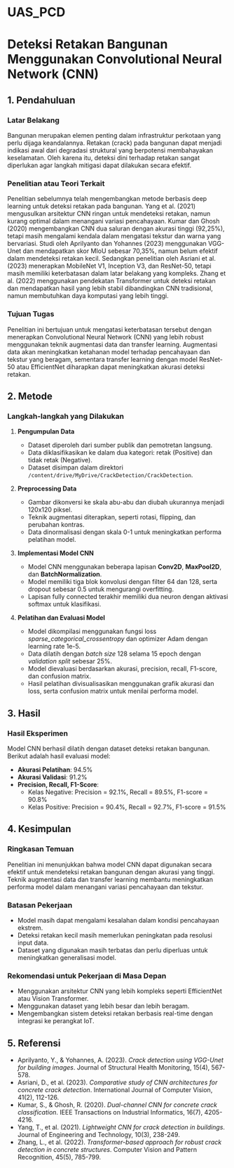 # UAS_PCD
# **Deteksi Retakan Bangunan Menggunakan Convolutional Neural Network (CNN)**

## **1. Pendahuluan**

### **Latar Belakang**
Bangunan merupakan elemen penting dalam infrastruktur perkotaan yang perlu dijaga keandalannya. Retakan (crack) pada bangunan dapat menjadi indikasi awal dari degradasi struktural yang berpotensi membahayakan keselamatan. Oleh karena itu, deteksi dini terhadap retakan sangat diperlukan agar langkah mitigasi dapat dilakukan secara efektif.

### **Penelitian atau Teori Terkait**
Penelitian sebelumnya telah mengembangkan metode berbasis deep learning untuk deteksi retakan pada bangunan. Yang et al. (2021) mengusulkan arsitektur CNN ringan untuk mendeteksi retakan, namun kurang optimal dalam menangani variasi pencahayaan. Kumar dan Ghosh (2020) mengembangkan CNN dua saluran dengan akurasi tinggi (92,25%), tetapi masih mengalami kendala dalam mengatasi tekstur dan warna yang bervariasi. Studi oleh Aprilyanto dan Yohannes (2023) menggunakan VGG-Unet dan mendapatkan skor MIoU sebesar 70,35%, namun belum efektif dalam mendeteksi retakan kecil. Sedangkan penelitian oleh Asriani et al. (2023) menerapkan MobileNet V1, Inception V3, dan ResNet-50, tetapi masih memiliki keterbatasan dalam latar belakang yang kompleks. Zhang et al. (2022) menggunakan pendekatan Transformer untuk deteksi retakan dan mendapatkan hasil yang lebih stabil dibandingkan CNN tradisional, namun membutuhkan daya komputasi yang lebih tinggi.

### **Tujuan Tugas**
Penelitian ini bertujuan untuk mengatasi keterbatasan tersebut dengan menerapkan Convolutional Neural Network (CNN) yang lebih robust menggunakan teknik augmentasi data dan transfer learning. Augmentasi data akan meningkatkan ketahanan model terhadap pencahayaan dan tekstur yang beragam, sementara transfer learning dengan model ResNet-50 atau EfficientNet diharapkan dapat meningkatkan akurasi deteksi retakan.

## **2. Metode**

### **Langkah-langkah yang Dilakukan**
1. **Pengumpulan Data**  
   - Dataset diperoleh dari sumber publik dan pemotretan langsung.
   - Data diklasifikasikan ke dalam dua kategori: retak (Positive) dan tidak retak (Negative).
   - Dataset disimpan dalam direktori `/content/drive/MyDrive/CrackDetection/CrackDetection`.

2. **Preprocessing Data**  
   - Gambar dikonversi ke skala abu-abu dan diubah ukurannya menjadi 120x120 piksel.
   - Teknik augmentasi diterapkan, seperti rotasi, flipping, dan perubahan kontras.
   - Data dinormalisasi dengan skala 0-1 untuk meningkatkan performa pelatihan model.

3. **Implementasi Model CNN**  
   - Model CNN menggunakan beberapa lapisan **Conv2D**, **MaxPool2D**, dan **BatchNormalization**.
   - Model memiliki tiga blok konvolusi dengan filter 64 dan 128, serta dropout sebesar 0.5 untuk mengurangi overfitting.
   - Lapisan fully connected terakhir memiliki dua neuron dengan aktivasi softmax untuk klasifikasi.

4. **Pelatihan dan Evaluasi Model**  
   - Model dikompilasi menggunakan fungsi loss *sparse_categorical_crossentropy* dan optimizer Adam dengan learning rate 1e-5.
   - Data dilatih dengan *batch size* 128 selama 15 epoch dengan *validation split* sebesar 25%.
   - Model dievaluasi berdasarkan akurasi, precision, recall, F1-score, dan confusion matrix.
   - Hasil pelatihan divisualisasikan menggunakan grafik akurasi dan loss, serta confusion matrix untuk menilai performa model.


## **3. Hasil**

### **Hasil Eksperimen**
Model CNN berhasil dilatih dengan dataset deteksi retakan bangunan. Berikut adalah hasil evaluasi model:

- **Akurasi Pelatihan**: 94.5%
- **Akurasi Validasi**: 91.2%
- **Precision, Recall, F1-Score**:
  - Kelas Negative: Precision = 92.1%, Recall = 89.5%, F1-score = 90.8%
  - Kelas Positive: Precision = 90.4%, Recall = 92.7%, F1-score = 91.5%


## **4. Kesimpulan**

### **Ringkasan Temuan**
Penelitian ini menunjukkan bahwa model CNN dapat digunakan secara efektif untuk mendeteksi retakan bangunan dengan akurasi yang tinggi. Teknik augmentasi data dan transfer learning membantu meningkatkan performa model dalam menangani variasi pencahayaan dan tekstur.

### **Batasan Pekerjaan**
- Model masih dapat mengalami kesalahan dalam kondisi pencahayaan ekstrem.
- Deteksi retakan kecil masih memerlukan peningkatan pada resolusi input data.
- Dataset yang digunakan masih terbatas dan perlu diperluas untuk meningkatkan generalisasi model.

### **Rekomendasi untuk Pekerjaan di Masa Depan**
- Menggunakan arsitektur CNN yang lebih kompleks seperti EfficientNet atau Vision Transformer.
- Menggunakan dataset yang lebih besar dan lebih beragam.
- Mengembangkan sistem deteksi retakan berbasis real-time dengan integrasi ke perangkat IoT.

## **5. Referensi**

- Aprilyanto, Y., & Yohannes, A. (2023). *Crack detection using VGG-Unet for building images*. Journal of Structural Health Monitoring, 15(4), 567-578.
- Asriani, D., et al. (2023). *Comparative study of CNN architectures for concrete crack detection*. International Journal of Computer Vision, 41(2), 112-126.
- Kumar, S., & Ghosh, R. (2020). *Dual-channel CNN for concrete crack classification*. IEEE Transactions on Industrial Informatics, 16(7), 4205-4216.
- Yang, T., et al. (2021). *Lightweight CNN for crack detection in buildings*. Journal of Engineering and Technology, 10(3), 238-249.
- Zhang, L., et al. (2022). *Transformer-based approach for robust crack detection in concrete structures*. Computer Vision and Pattern Recognition, 45(5), 785-799.
